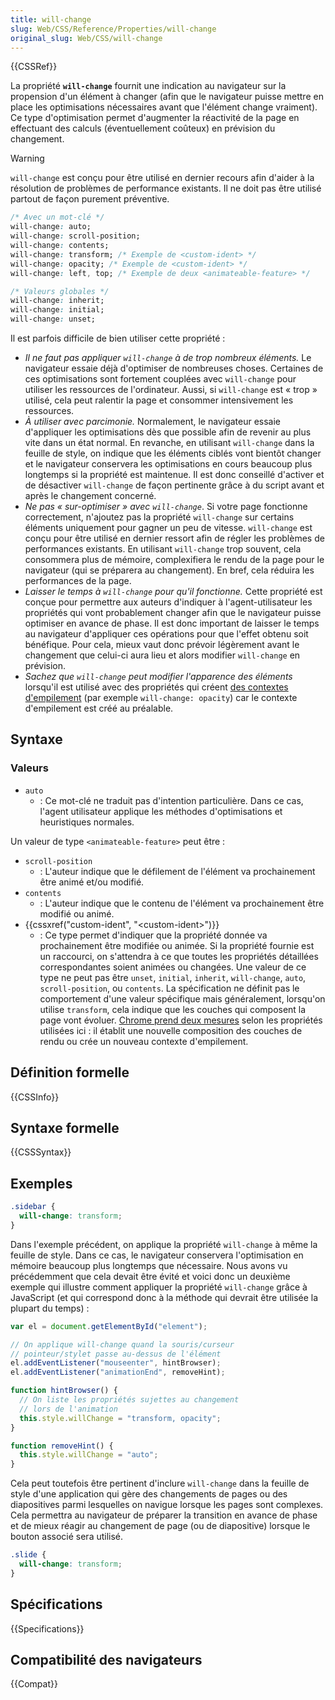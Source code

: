 ```yaml
---
title: will-change
slug: Web/CSS/Reference/Properties/will-change
original_slug: Web/CSS/will-change
---
```


{{CSSRef}}

La propriété **`will-change`** fournit une indication au navigateur sur la propension d'un élément à changer (afin que le navigateur puisse mettre en place les optimisations nécessaires avant que l'élément change vraiment). Ce type d'optimisation permet d'augmenter la réactivité de la page en effectuant des calculs (éventuellement coûteux) en prévision du changement.

> [!WARNING]
> `will-change` est conçu pour être utilisé en dernier recours afin d'aider à la résolution de problèmes de performance existants. Il ne doit pas être utilisé partout de façon purement préventive.

```css
/* Avec un mot-clé */
will-change: auto;
will-change: scroll-position;
will-change: contents;
will-change: transform; /* Exemple de <custom-ident> */
will-change: opacity; /* Exemple de <custom-ident> */
will-change: left, top; /* Exemple de deux <animateable-feature> */

/* Valeurs globales */
will-change: inherit;
will-change: initial;
will-change: unset;
```

Il est parfois difficile de bien utiliser cette propriété :

- _Il ne faut pas appliquer `will-change` à de trop nombreux éléments._ Le navigateur essaie déjà d'optimiser de nombreuses choses. Certaines de ces optimisations sont fortement couplées avec `will-change` pour utiliser les ressources de l'ordinateur. Aussi, si `will-change` est « trop » utilisé, cela peut ralentir la page et consommer intensivement les ressources.
- _À utiliser avec parcimonie._ Normalement, le navigateur essaie d'appliquer les optimisations dès que possible afin de revenir au plus vite dans un état normal. En revanche, en utilisant `will-change` dans la feuille de style, on indique que les éléments ciblés vont bientôt changer et le navigateur conservera les optimisations en cours beaucoup plus longtemps si la propriété est maintenue. Il est donc conseillé d'activer et de désactiver `will-change` de façon pertinente grâce à du script avant et après le changement concerné.
- _Ne pas « sur-optimiser » avec `will-change`_. Si votre page fonctionne correctement, n'ajoutez pas la propriété `will-change` sur certains éléments uniquement pour gagner un peu de vitesse. `will-change` est conçu pour être utilisé en dernier ressort afin de régler les problèmes de performances existants. En utilisant `will-change` trop souvent, cela consommera plus de mémoire, complexifiera le rendu de la page pour le navigateur (qui se préparera au changement). En bref, cela réduira les performances de la page.
- _Laisser le temps à `will-change` pour qu'il fonctionne._ Cette propriété est conçue pour permettre aux auteurs d'indiquer à l'agent-utilisateur les propriétés qui vont probablement changer afin que le navigateur puisse optimiser en avance de phase. Il est donc important de laisser le temps au navigateur d'appliquer ces opérations pour que l'effet obtenu soit bénéfique. Pour cela, mieux vaut donc prévoir légèrement avant le changement que celui-ci aura lieu et alors modifier `will-change` en prévision.
- _Sachez que `will-change`_ _peut modifier l'apparence des éléments_ lorsqu'il est utilisé avec des propriétés qui créent [des contextes d'empilement](/fr/docs/Web/CSS/CSS_positioned_layout/Stacking_context) (par exemple `will-change: opacity`) car le contexte d'empilement est créé au préalable.

## Syntaxe

### Valeurs

- `auto`
  - : Ce mot-clé ne traduit pas d'intention particulière. Dans ce cas, l'agent utilisateur applique les méthodes d'optimisations et heuristiques normales.

Un valeur de type `<animateable-feature>` peut être :

- `scroll-position`
  - : L'auteur indique que le défilement de l'élément va prochainement être animé et/ou modifié.
- `contents`
  - : L'auteur indique que le contenu de l'élément va prochainement être modifié ou animé.
- {{cssxref("custom-ident", "&lt;custom-ident&gt;")}}
  - : Ce type permet d'indiquer que la propriété donnée va prochainement être modifiée ou animée. Si la propriété fournie est un raccourci, on s'attendra à ce que toutes les propriétés détaillées correspondantes soient animées ou changées. Une valeur de ce type ne peut pas être `unset`, `initial`, `inherit`, `will-change`, `auto`, `scroll-position`, ou `contents`. La spécification ne définit pas le comportement d'une valeur spécifique mais généralement, lorsqu'on utilise `transform`, cela indique que les couches qui composent la page vont évoluer. [Chrome prend deux mesures](https://github.com/operasoftware/devopera/pull/330) selon les propriétés utilisées ici : il établit une nouvelle composition des couches de rendu ou crée un nouveau contexte d'empilement.

## Définition formelle

{{CSSInfo}}

## Syntaxe formelle

{{CSSSyntax}}

## Exemples

```css
.sidebar {
  will-change: transform;
}
```

Dans l'exemple précédent, on applique la propriété `will-change` à même la feuille de style. Dans ce cas, le navigateur conservera l'optimisation en mémoire beaucoup plus longtemps que nécessaire. Nous avons vu précédemment que cela devait être évité et voici donc un deuxième exemple qui illustre comment appliquer la propriété `will-change` grâce à JavaScript (et qui correspond donc à la méthode qui devrait être utilisée la plupart du temps) :

```js
var el = document.getElementById("element");

// On applique will-change quand la souris/curseur
// pointeur/stylet passe au-dessus de l'élément
el.addEventListener("mouseenter", hintBrowser);
el.addEventListener("animationEnd", removeHint);

function hintBrowser() {
  // On liste les propriétés sujettes au changement
  // lors de l'animation
  this.style.willChange = "transform, opacity";
}

function removeHint() {
  this.style.willChange = "auto";
}
```

Cela peut toutefois être pertinent d'inclure `will-change` dans la feuille de style d'une application qui gère des changements de pages ou des diapositives parmi lesquelles on navigue lorsque les pages sont complexes. Cela permettra au navigateur de préparer la transition en avance de phase et de mieux réagir au changement de page (ou de diapositive) lorsque le bouton associé sera utilisé.

```css
.slide {
  will-change: transform;
}
```

## Spécifications

{{Specifications}}

## Compatibilité des navigateurs

{{Compat}}
